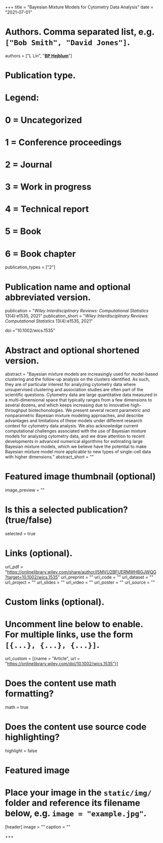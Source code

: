 +++
title = "Bayesian Mixture Models for Cytometry Data Analysis"
date = "2021-07-01"


# Authors. Comma separated list, e.g. `["Bob Smith", "David Jones"]`.
authors = ["L Lin", "<u>**BP Hejblum**</u>"]
# Publication type.
# Legend:
# 0 = Uncategorized
# 1 = Conference proceedings
# 2 = Journal
# 3 = Work in progress
# 4 = Technical report
# 5 = Book
# 6 = Book chapter
publication_types = ["2"]

# Publication name and optional abbreviated version.
publication = "*Wiley Interdisciplinary Reviews: Computational Statistics* 13(4):e1535, 2021"
publication_short = "*Wiley Interdisciplinary Reviews: Computational Statistics* 13(4):e1535, 2021"

doi ="10.1002/wics.1535"

# Abstract and optional shortened version.
abstract = "Bayesian mixture models are increasingly used for model-based clustering and the follow-up analysis on the clusters identified. As such, they are of particular interest for analyzing cytometry data where unsupervised clustering and association studies are often part of the scientific questions. Cytometry data are large quantitative data measured in a multi-dimensional space that typically ranges from a few dimensions to several dozens, and which keeps increasing due to innovative high-throughput biotechonologies. We present several recent parametric and nonparametric Bayesian mixture modeling approaches, and describe advantages and limitations of these models under different research context for cytometry data analysis. We also acknowledge current computational challenges associated with the use of Bayesian mixture models for analysing cytometry data, and we draw attention to recent developments in advanced numerical algorithms for estimating large Bayesian mixture models, which we believe have the potential to make Bayesian mixture model more applicable to new types of single-cell data with higher dimensions."
abstract_short = ""

# Featured image thumbnail (optional)
image_preview = ""

# Is this a selected publication? (true/false)
selected = true

# Links (optional).
url_pdf = "https://onlinelibrary.wiley.com/share/author/I5MVU2BFUERMWHBGJWQG?target=10.1002/wics.1535"
url_preprint = ""
url_code = ""
url_dataset = ""
url_project = ""
url_slides = ""
url_video = ""
url_poster = ""
url_source = ""

# Custom links (optional).
# Uncomment line below to enable. For multiple links, use the form `[{...}, {...}, {...}]`.
url_custom = [{name = "Article", url = "https://onlinelibrary.wiley.com/doi/10.1002/wics.1535"}]


# Does the content use math formatting?
math = true

# Does the content use source code highlighting?
highlight = false

# Featured image
# Place your image in the `static/img/` folder and reference its filename below, e.g. `image = "example.jpg"`.
[header]
image = ""
caption = ""

+++
